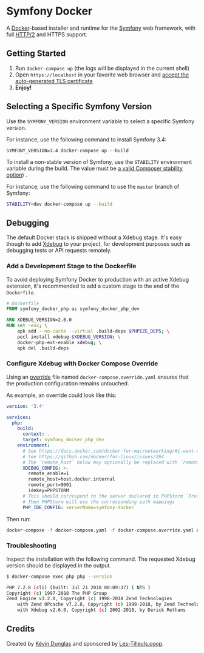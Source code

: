 # Symfony Docker

A [Docker](https://www.docker.com/)-based installer and runtime for the [Symfony](https://symfony.com) web framework, with full [HTTP/2](https://symfony.com/doc/current/weblink.html) and HTTPS support.

## Getting Started

1. Run `docker-compose up` (the logs will be displayed in the current shell)
2. Open `https://localhost` in your favorite web browser and [accept the auto-generated TLS certificate](https://stackoverflow.com/a/15076602/1352334)
3. **Enjoy!**

## Selecting a Specific Symfony Version

Use the `SYMFONY_VERSION` environment variable to select a specific Symfony version.

For instance, use the following command to install Symfony 3.4:

`SYMFONY_VERSION=3.4 docker-compose up --build`

To install a non-stable version of Symfony, use the `STABILITY` environment variable during the build.
The value must be [a valid Composer stability option](https://getcomposer.org/doc/04-schema.md#minimum-stability)) .

For instance, use the following command to use the `master` branch of Symfony:

```bash
STABILITY=dev docker-compose up --build
```

## Debugging

The default Docker stack is shipped without a Xdebug stage.
It's easy though to add [Xdebug](https://xdebug.org/) to your project, for development purposes such as debugging tests or API requests remotely.

### Add a Development Stage to the Dockerfile

To avoid deploying Symfony Docker to production with an active Xdebug extension,
it's recommended to add a custom stage to the end of the `Dockerfile`.

```Dockerfile
# Dockerfile
FROM symfony_docker_php as symfony_docker_php_dev

ARG XDEBUG_VERSION=2.6.0
RUN set -eux; \
	apk add --no-cache --virtual .build-deps $PHPIZE_DEPS; \
	pecl install xdebug-$XDEBUG_VERSION; \
	docker-php-ext-enable xdebug; \
	apk del .build-deps
```

### Configure Xdebug with Docker Compose Override

Using an [override](https://docs.docker.com/compose/reference/overview/#specifying-multiple-compose-files) file named `docker-compose.override.yaml` ensures that the production
configuration remains untouched.

As example, an override could look like this:

```yaml
version: '3.4'

services:
  php:
    build:
      context: .
      target: symfony_docker_php_dev
    environment:
      # See https://docs.docker.com/docker-for-mac/networking/#i-want-to-connect-from-a-container-to-a-service-on-the-host
      # See https://github.com/docker/for-linux/issues/264
      # The `remote_host` below may optionally be replaced with `remote_connect_back`
      XDEBUG_CONFIG: >-
        remote_enable=1
        remote_host=host.docker.internal
        remote_port=9001
        idekey=PHPSTORM
      # This should correspond to the server declared in PHPStorm `Preferences | Languages & Frameworks | PHP | Servers`
      # Then PHPStorm will use the corresponding path mappings
      PHP_IDE_CONFIG: serverName=symfony-docker
```

Then run:

````bash
docker-compose -f docker-compose.yaml -f docker-compose.override.yaml up -d
````

### Troubleshooting

Inspect the installation with the following command. The requested Xdebug version should be displayed in the output.

```bash
$ docker-compose exec php php --version

PHP 7.2.8 (cli) (built: Jul 21 2018 08:09:37) ( NTS )
Copyright (c) 1997-2018 The PHP Group
Zend Engine v3.2.0, Copyright (c) 1998-2018 Zend Technologies
    with Zend OPcache v7.2.8, Copyright (c) 1999-2018, by Zend Technologies
    with Xdebug v2.6.0, Copyright (c) 2002-2018, by Derick Rethans
```

## Credits

Created by [Kévin Dunglas](https://dunglas.fr) and sponsored by [Les-Tilleuls.coop](https://les-tilleuls.coop).
